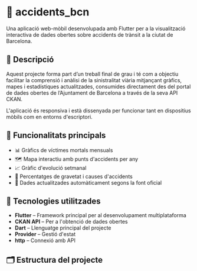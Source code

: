 # 🚦 accidents_bcn

Una aplicació web-mòbil desenvolupada amb Flutter per a la visualització interactiva de dades obertes sobre accidents de trànsit a la ciutat de Barcelona.

## 📱 Descripció

Aquest projecte forma part d’un treball final de grau i té com a objectiu facilitar la comprensió i anàlisi de la sinistralitat viària mitjançant gràfics, mapes i estadístiques actualitzades, consumides directament des del portal de dades obertes de l’Ajuntament de Barcelona a través de la seva API CKAN.

L'aplicació és responsiva i està dissenyada per funcionar tant en dispositius mòbils com en entorns d'escriptori.

## 🔧 Funcionalitats principals

- 📊 Gràfics de víctimes mortals mensuals
- 🗺️ Mapa interactiu amb punts d'accidents per any
- 📈 Gràfic d'evolució setmanal
- 🎯 Percentatges de gravetat i causes d'accidents
- 🔄 Dades actualitzades automàticament segons la font oficial

## 🧱 Tecnologies utilitzades

- **Flutter** – Framework principal per al desenvolupament multiplataforma
- **CKAN API** – Per a l'obtenció de dades obertes
- **Dart** – Llenguatge principal del projecte
- **Provider** – Gestió d'estat
- **http** – Connexió amb API

## 🗂️ Estructura del projecte

